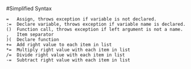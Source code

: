 #Simplified Syntax

    =   Assign, throws exception if variable is not declared.
    :=  Declare variable, throws exception if variable name is declared.
    ()  Function call, throws exception if left argument is not a name.
    ,   Item separator
    )(  Declare function
    +=  Add right value to each item in list
    *=  Multiply right value with each item in list
    /=  Divide right value with each item in list
    -=  Subtract right value with each item in list
    
    
